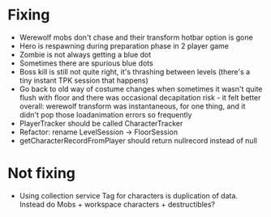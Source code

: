 # Fixing
* Werewolf mobs don't chase and their transform hotbar option is gone
* Hero is respawning during preparation phase in 2 player game
* Zombie is not always getting a blue dot
* Sometimes there are spurious blue dots 
* Boss kill is still not quite right, it's thrashing between levels (there's a tiny instant TPK session that happens)
* Go back to old way of costume changes when sometimes it wasn't quite flush with floor and there was occasional decapitation risk - it felt better overall: werewolf transform was instantaneous, for one thing, and it didn't pop those loadanimation errors so frequently
* PlayerTracker should be called CharacterTracker
* Refactor: rename LevelSession -> FloorSession
* getCharacterRecordFromPlayer should return nullrecord instead of null

# Not fixing
* Using collection service Tag for characters is duplication of data. Instead do Mobs + workspace characters + destructibles?
